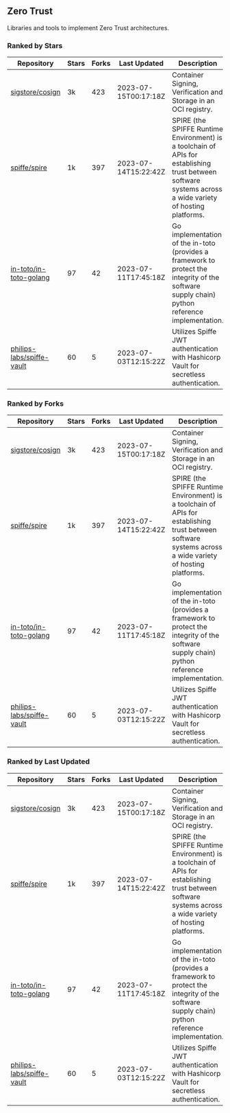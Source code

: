 ## Zero Trust

Libraries and tools to implement Zero Trust architectures.

### Ranked by Stars

| Repository | Stars | Forks | Last Updated | Description | 
|------------|-------|-------|--------------|-------------|
| [sigstore/cosign](https://github.com/sigstore/cosign) | 3k | 423 | 2023-07-15T00:17:18Z |  Container Signing, Verification and Storage in an OCI registry. |
| [spiffe/spire](https://github.com/spiffe/spire) | 1k | 397 | 2023-07-14T15:22:42Z |  SPIRE (the SPIFFE Runtime Environment) is a toolchain of APIs for establishing trust between software systems across a wide variety of hosting platforms. |
| [in-toto/in-toto-golang](https://github.com/in-toto/in-toto-golang) | 97 | 42 | 2023-07-11T17:45:18Z |  Go implementation of the in-toto (provides a framework to protect the integrity of the software supply chain) python reference implementation. |
| [philips-labs/spiffe-vault](https://github.com/philips-labs/spiffe-vault) | 60 | 5 | 2023-07-03T12:15:22Z |  Utilizes Spiffe JWT authentication with Hashicorp Vault for secretless authentication. |

### Ranked by Forks

| Repository | Stars | Forks | Last Updated | Description | 
|------------|-------|-------|--------------|-------------|
| [sigstore/cosign](https://github.com/sigstore/cosign) | 3k | 423 | 2023-07-15T00:17:18Z |  Container Signing, Verification and Storage in an OCI registry. |
| [spiffe/spire](https://github.com/spiffe/spire) | 1k | 397 | 2023-07-14T15:22:42Z |  SPIRE (the SPIFFE Runtime Environment) is a toolchain of APIs for establishing trust between software systems across a wide variety of hosting platforms. |
| [in-toto/in-toto-golang](https://github.com/in-toto/in-toto-golang) | 97 | 42 | 2023-07-11T17:45:18Z |  Go implementation of the in-toto (provides a framework to protect the integrity of the software supply chain) python reference implementation. |
| [philips-labs/spiffe-vault](https://github.com/philips-labs/spiffe-vault) | 60 | 5 | 2023-07-03T12:15:22Z |  Utilizes Spiffe JWT authentication with Hashicorp Vault for secretless authentication. |

### Ranked by Last Updated

| Repository | Stars | Forks | Last Updated | Description | 
|------------|-------|-------|--------------|-------------|
| [sigstore/cosign](https://github.com/sigstore/cosign) | 3k | 423 | 2023-07-15T00:17:18Z |  Container Signing, Verification and Storage in an OCI registry. |
| [spiffe/spire](https://github.com/spiffe/spire) | 1k | 397 | 2023-07-14T15:22:42Z |  SPIRE (the SPIFFE Runtime Environment) is a toolchain of APIs for establishing trust between software systems across a wide variety of hosting platforms. |
| [in-toto/in-toto-golang](https://github.com/in-toto/in-toto-golang) | 97 | 42 | 2023-07-11T17:45:18Z |  Go implementation of the in-toto (provides a framework to protect the integrity of the software supply chain) python reference implementation. |
| [philips-labs/spiffe-vault](https://github.com/philips-labs/spiffe-vault) | 60 | 5 | 2023-07-03T12:15:22Z |  Utilizes Spiffe JWT authentication with Hashicorp Vault for secretless authentication. |

